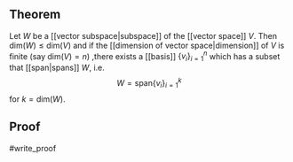 ## Theorem
Let $W$ be a [[vector subspace|subspace]] of the [[vector space]] $V$. Then $\text{dim}(W) \leq \text{dim}(V)$ and if the [[dimension of vector space|dimension]] of $V$ is finite (say $\text{dim}(V) = n$) ,there exists a [[basis]] $\{v_i\}_{i=1}^n$ which has a subset that [[span|spans]] $W$, i.e.
$$W = \text{span}\{v_i\}_{i=1}^k$$ for $k = \text{dim}(W)$.
## Proof
#write_proof